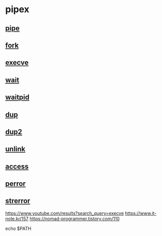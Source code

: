 # pipex

## [pipe](https://tldp.org/LDP/lpg/node11.html)

## [fork](https://codetravel.tistory.com/23)

## [execve](https://badayak.com/entry/C%EC%96%B8%EC%96%B4-%EB%8B%A4%EB%A5%B8-%ED%94%84%EB%A1%9C%EA%B7%B8%EB%9E%A8-%EC%8B%A4%ED%96%89-%ED%95%A8%EC%88%98execve)

## [wait](https://codetravel.tistory.com/42)

## [waitpid](https://codetravel.tistory.com/42)

## [dup](https://reakwon.tistory.com/104)

## [dup2](https://reakwon.tistory.com/104)

## [unlink](https://www.it-note.kr/177)

## [access](https://jdm.kr/blog/76)

## [perror](https://modoocode.com/53)

## [strerror](https://modoocode.com/105)

https://www.youtube.com/results?search_query=execve
https://www.it-note.kr/157
https://nomad-programmer.tistory.com/110

echo $PATH
